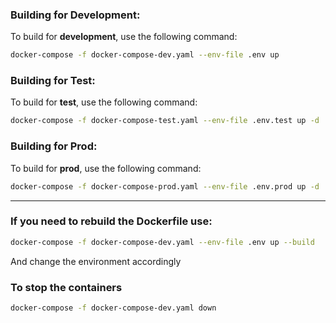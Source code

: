 ### Building for Development:

To build for **development**, use the following command:

```bash
docker-compose -f docker-compose-dev.yaml --env-file .env up
```

### Building for Test:

To build for **test**, use the following command:

```bash
docker-compose -f docker-compose-test.yaml --env-file .env.test up -d
```

### Building for Prod:

To build for **prod**, use the following command:

```bash
docker-compose -f docker-compose-prod.yaml --env-file .env.prod up -d 
```

---

### If you need to rebuild the Dockerfile use:

```bash
docker-compose -f docker-compose-dev.yaml --env-file .env up --build
```
And change the environment accordingly 

### To stop the containers
```bash
docker-compose -f docker-compose-dev.yaml down
```